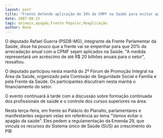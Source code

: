 ```yaml
---
layout: post
title: "Frente defende aplicação de 20% da CMPF na Saúde para evitar apagão e mais caos"
date: 2007-08-15
tags: animais,apagão,Frente Popular,Reaplicação
author: None
---
```

O deputado Rafael Guerra (PSDB-MG), integrante da Frente Parlamentar da Sa&uacute;de, disse h&aacute; pouco que a frente vai se empenhar para que 20% da arrecada&ccedil;&atilde;o anual com a CPMF sejam aplicados na Sa&uacute;de. &quot;A medida representar&aacute; um acr&eacute;scimo de at&eacute; R$ 20 bilh&otilde;es anuais para o setor&quot;, ressaltou.

O deputado participou nesta manh&atilde; do 2&ordm; F&oacute;rum de Promo&ccedil;&atilde;o Integral na &Aacute;rea da Sa&uacute;de, organizado pela Comiss&atilde;o de Seguridade Social e Fam&iacute;lia e pela Frente da Sa&uacute;de. Os participantes discutiram nesta manh&atilde; o financiamento do setor. 

O evento continuar&aacute; &agrave; tarde com a discuss&atilde;o sobre forma&ccedil;&atilde;o continuada dos profissionais de sa&uacute;de e o controle dos cursos superiores na &aacute;rea.&nbsp;


Nesta ter&ccedil;a-feira, em frente ao Pal&aacute;cio do Planalto, parlamentares e manifestantes seguram velas em refer&ecirc;ncia ao lema &quot;Vamos evitar o apag&atilde;o da sa&uacute;de&quot;. Eles pedem a regulamenta&ccedil;&atilde;o da Emenda 29, que vincula os recursos do Sistema &uacute;nico de Sa&uacute;de (SUS) ao crescimento do PIB 
&nbsp; 